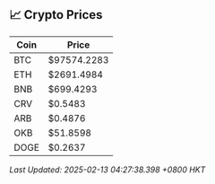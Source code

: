 ## 📈 Crypto Prices

| Coin | Price |
| ---- | ----- |
| BTC | $97574.2283 |
| ETH | $2691.4984 |
| BNB | $699.4293 |
| CRV | $0.5483 |
| ARB | $0.4876 |
| OKB | $51.8598 |
| DOGE | $0.2637 |

_Last Updated: 2025-02-13 04:27:38.398 +0800 HKT_